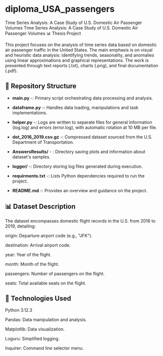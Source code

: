 # diploma_USA_passengers
Time Series Analysis: A Case Study of U.S. Domestic Air Passenger Volumes
Time Series Analysis: A Case Study of U.S. Domestic Air Passenger Volumes
📊 Thesis Project

This project focuses on the analysis of time series data based on domestic air passenger traffic in the United States. The main emphasis is on visual and heuristic data analysis: identifying trends, seasonality, and anomalies using linear approximations and graphical representations. The work is presented through text reports (.txt), charts (.png), and final documentation (.pdf).

## 📁 Repository Structure
- **main.py** -: Primary script orchestrating data processing and analysis.

- **dataframe.py** -: Handles data loading, manipulations and task implementations.

- **helper.py** -: Logs are written to separate files for general information (log.log) and errors (error.log), with automatic rotation at 10 MB per file.

- **dot_2016_2019.csv.gz** -: Compressed dataset sourced from the U.S. Department of Transportation.

- **AnswersResults/** - : Directory saving plots and information about dataset's samples.

- **logger/** -: Directory storing log files generated during execution.

- **requirments.txt** -: Lists Python dependencies required to run the project.

- **README.md** -: Provides an overview and guidance on the project.


## 📊 Dataset Description
The dataset encompasses domestic flight records in the U.S. from 2016 to 2019, detailing:

origin: Departure airport code (e.g., "JFK").

destination: Arrival airport code.

year: Year of the flight.

month: Month of the flight.

passengers: Number of passengers on the flight.

seats: Total available seats on the flight.


## 🧰 Technologies Used
Python 3.12.3

Pandas: Data manipulation and analysis.

Matplotlib: Data visualization.

Loguru: Simplified logging.

Inquirer: Command line selector menu.
